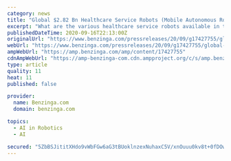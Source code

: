 ```yaml
---
category: news
title: "Global $2.82 Bn Healthcare Service Robots (Mobile Autonomous Robots, Logistics, Collaborative Robots or Cobots) Market to 2025"
excerpt: "What are the various healthcare service robots available in the market? What is the current market size and future potential of these technologies? What are the major market drive"
publishedDateTime: 2020-09-16T22:13:00Z
originalUrl: "https://www.benzinga.com/pressreleases/20/09/g17427755/global-2-82-bn-healthcare-service-robots-mobile-autonomous-robots-logistics-collaborative-robots-o"
webUrl: "https://www.benzinga.com/pressreleases/20/09/g17427755/global-2-82-bn-healthcare-service-robots-mobile-autonomous-robots-logistics-collaborative-robots-o"
ampWebUrl: "https://amp.benzinga.com/amp/content/17427755"
cdnAmpWebUrl: "https://amp-benzinga-com.cdn.ampproject.org/c/s/amp.benzinga.com/amp/content/17427755"
type: article
quality: 11
heat: 11
published: false

provider:
  name: Benzinga.com
  domain: benzinga.com

topics:
  - AI in Robotics
  - AI

secured: "5ZbBSJititXHdo9vWbFGw6aG3tBUoklnzexNuhaxC5V/xnOuuu0kv8t+0fDOw5pARSIAVUJrNV77g4bGtT2brx98MsGRmwtgi0M+HdsT6K89IupZhEGeGbgCPbyftZwLb+6+bkmRNZ1tH0bO29YOvnNWInWYeQWdghQh6jPfumgwy3jAErvViqTXq04j3f+IK2AlCz7qHBCRWGEABhClPjTcjYNOeZkXmwZBxChhvvP80aux93RcJWGgBiwUMayNfjXUEshRiSFZLEtULyGLrdpQ00nBs3WenLGlb4WQPGpqKwTolT57iamh8ednl0LfFZMs2BHMcZq1PSLNodIBPiTQ2qvmXVXwjzvFEY6DRFE=;vxXRvOYNs8BJLTQSr2ds5g=="
---
```


